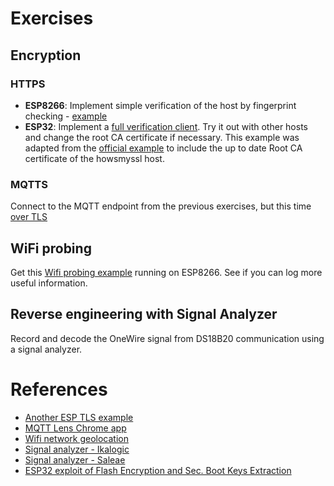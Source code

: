 # Exercises

## Encryption
### HTTPS
* **ESP8266**: Implement simple verification of the host by fingerprint checking - [example](https://github.com/esp8266/Arduino/blob/master/libraries/ESP8266WiFi/examples/HTTPSRequest/HTTPSRequest.ino)
* **ESP32**: Implement a [full verification client](src/01_WifiClientSecure). Try it out with other hosts and change the root CA certificate if necessary. This example was adapted from the [official example](https://github.com/espressif/arduino-esp32/blob/master/libraries/WiFiClientSecure/examples/WiFiClientSecure/WiFiClientSecure.ino) to include the up to date Root CA certificate of the howsmyssl host.
    
### MQTTS
Connect to the MQTT endpoint from the previous exercises, but this time [over TLS](src/02_MQTTS)

## WiFi probing
Get this [Wifi probing example](https://github.com/pgenevski/esp8266-sniffer/tree/3df0334b316d9b6e6e36d46792ed9e8a8a8ccc52) running on ESP8266. See if you can log more useful information.

## Reverse engineering with Signal Analyzer
Record and decode the OneWire signal from DS18B20 communication using a signal analyzer.

# References
* [Another ESP TLS example](http://www.iotsharing.com/2017/08/how-to-use-https-in-arduino-esp32.html)
* [MQTT Lens Chrome app](https://chrome.google.com/webstore/detail/mqttlens/hemojaaeigabkbcookmlgmdigohjobjm)
* [Wifi network geolocation](https://wigle.net/)
* [Signal analyzer - Ikalogic](https://ikalogic.com/pages/discontinued-products)
* [Signal analyzer - Saleae](https://www.saleae.com/downloads)
* [ESP32 exploit of Flash Encryption and Sec. Boot Keys Extraction](https://limitedresults.com/2019/11/pwn-the-esp32-forever-flash-encryption-and-sec-boot-keys-extraction/)